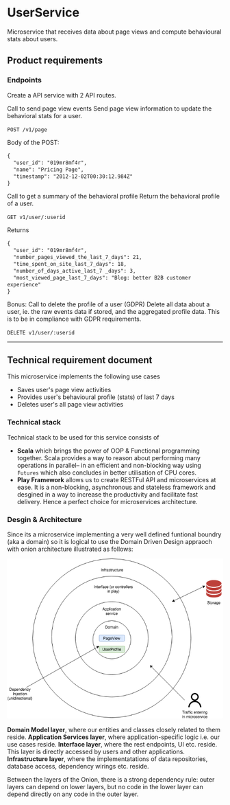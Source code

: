 # UserService
Microservice that receives data about page views and compute behavioural stats about users.



## Product requirements

### Endpoints

Create a API service with 2 API routes.

Call to send page view events
Send page view information to update the behavioral stats for a user.

`POST /v1/page`

Body of the POST:
```
{
  "user_id": "019mr8mf4r",
  "name": "Pricing Page",
  "timestamp": "2012-12-02T00:30:12.984Z"
}
```

Call to get a summary of the behavioral profile
Return the behavioral profile of a user.

`GET v1/user/:userid`

Returns
```
{
  "user_id": "019mr8mf4r",
  "number_pages_viewed_the_last_7_days": 21,
  "time_spent_on_site_last_7_days": 18,
  "number_of_days_active_last_7 _days": 3,
  "most_viewed_page_last_7_days": "Blog: better B2B customer experience"
}
```

Bonus: Call to delete the profile of a user (GDPR)
Delete all data about a user, ie. the raw events data if stored, and the aggregated profile data. This is to be in compliance with GDPR requirements.

`DELETE v1/user/:userid`

----------------------------------------------------------------------------------------------------------------------------------------

## Technical requirement document

This microservice implements the following use cases

 - Saves user's page view activities
 - Provides user's behavioural profile (stats) of last 7 days
 - Deletes user's all page view activities
 
### Technical stack

Technical stack to be used for this service consists of
 - **Scala** which brings the power of OOP & Functional programming together. Scala provides a way to reason about performing many operations in parallel– in an efficient and non-blocking way using `Futures` which also concludes in better utilisation of CPU cores.
 - **Play Framework** allows us to create RESTFul API and microservices at ease. It is a non-blocking, asynchronous and stateless framework and desgined in a way to increase the productivity and facilitate fast delivery. Hence a perfect choice for microservices architecture.

 
 ### Desgin & Architecture
 
Since its a microservice implementing a very well defined funtional boundry (aka a domain) so it is logical to use the Domain Driven Design appraoch with onion architecture illustrated as follows:

![Design](/design.png)

**Domain Model layer**, where our entities and classes closely related to them reside.
**Application Services layer**, where application-specific logic i.e. our use cases reside.
**Interface layer**, where the rest endpoints, UI etc. reside. This layer is directly accessed by users and other applications.
**Infrastructure layer**, where the implementatations of data repositories, database access, dependency wirings etc. reside.

Between the layers of the Onion, there is a strong dependency rule: outer layers can depend on lower layers, but no code in the lower layer can depend directly on any code in the outer layer.
 

